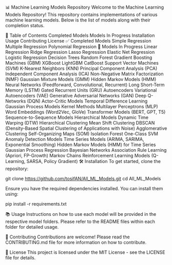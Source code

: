 📊 Machine Learning Models Repository
Welcome to the Machine Learning Models Repository! This repository contains implementations of various machine learning models. Below is the list of models along with their completion status.

📑 Table of Contents
Completed Models
Models In Progress
Installation
Usage
Contributing
License
✅ Completed Models
 Simple Regression
 Multiple Regression
 Polynomial Regression
🚧 Models In Progress
 Linear Regression
 Ridge Regression
 Lasso Regression
 Elastic Net Regression
 Logistic Regression
 Decision Trees
 Random Forest
 Gradient Boosting Machines (GBM)
 XGBoost
 LightGBM
 CatBoost
 Support Vector Machines (SVM)
 K-Nearest Neighbors (KNN)
 Principal Component Analysis (PCA)
 Independent Component Analysis (ICA)
 Non-Negative Matrix Factorization (NMF)
 Gaussian Mixture Models (GMM)
 Hidden Markov Models (HMM)
 Neural Networks (Feedforward, Convolutional, Recurrent)
 Long Short-Term Memory (LSTM)
 Gated Recurrent Units (GRU)
 Autoencoders
 Variational Autoencoders (VAE)
 Generative Adversarial Networks (GAN)
 Deep Q-Networks (DQN)
 Actor-Critic Models
 Temporal Difference Learning
 Gaussian Process Models
 Kernel Methods
 Multilayer Perceptrons (MLP)
 Word Embeddings (Word2Vec, GloVe)
 Transformer Models (BERT, GPT, T5)
 Sequence-to-Sequence Models
 Hierarchical Models
 Dynamic Time Warping (DTW)
 Hierarchical Clustering
 Mean Shift Clustering
 DBSCAN (Density-Based Spatial Clustering of Applications with Noise)
 Agglomerative Clustering
 Self-Organizing Maps (SOM)
 Isolation Forest
 One-Class SVM
 Anomaly Detection Models
 Time Series Models (ARIMA, SARIMA, Exponential Smoothing)
 Hidden Markov Models (HMM) for Time Series
 Gaussian Process Regression
 Bayesian Networks
 Association Rule Learning (Apriori, FP-Growth)
 Markov Chains
 Reinforcement Learning Models (Q-Learning, SARSA, Policy Gradient)
🛠 Installation
To get started, clone the repository:

git clone https://github.com/tosifAN/All_ML_Models.git
cd All_ML_Models

Ensure you have the required dependencies installed. You can install them using:

pip install -r requirements.txt

📚 Usage
Instructions on how to use each model will be provided in the respective model folders. Please refer to the README files within each folder for detailed usage.

🤝 Contributing
Contributions are welcome! Please read the CONTRIBUTING.md file for more information on how to contribute.

📜 License
This project is licensed under the MIT License - see the LICENSE file for details.